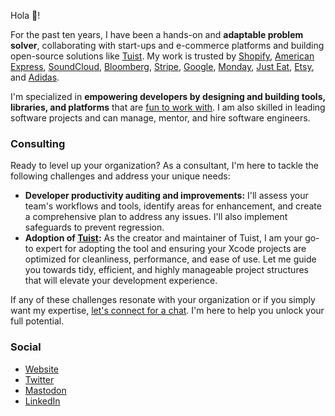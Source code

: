 Hola 👋!

For the past ten years, I have been a hands-on and **adaptable problem solver**, collaborating with start-ups and e-commerce platforms and building open-source solutions like [Tuist](https://github.com/tuist).
My work is trusted by [Shopify](https://shopify.com/), [American Express](https://americanexpress.com/), [SoundCloud](https://soundcloud.com/), [Bloomberg](https://shopify.com/), [Stripe](https://stripe.com/), [Google](https://google.com/), [Monday](https://monday.com/), [Just Eat](https://justeat.com/), [Etsy](https://etsy.com/), and [Adidas](https://adidas.com/).

I'm specialized in **empowering developers by designing and building tools, libraries, and platforms** that are [fun to work with](https://basecamp.com/gettingreal/10.2-optimize-for-happiness). I am also skilled in leading software projects and can manage, mentor, and hire software engineers.

### Consulting

Ready to level up your organization? As a consultant, I'm here to tackle the following challenges and address your unique needs:

- **Developer productivity auditing and improvements:** I'll assess your team's workflows and tools, identify areas for enhancement, and create a comprehensive plan to address any issues. I'll also implement safeguards to prevent regression.
- **Adoption of [Tuist](https://tuist.io):** As the creator and maintainer of Tuist, I am your go-to expert for adopting the tool and ensuring your Xcode projects are optimized for cleanliness, performance, and ease of use. Let me guide you towards tidy, efficient, and highly manageable project structures that will elevate your development experience.


If any of these challenges resonate with your organization or if you simply want my expertise, [let's connect for a chat](https://cal.com/pepicrft/30-min). I'm here to help you unlock your full potential.

### Social

- [Website](https://pepicrft.me)
- [Twitter](https://twitter.com/pepicrft)
- [Mastodon](https://mastodon.social/@pepicrft)
- [LinkedIn](https://www.linkedin.com/in/pedro-piñera-buendia-9765a9125/)
